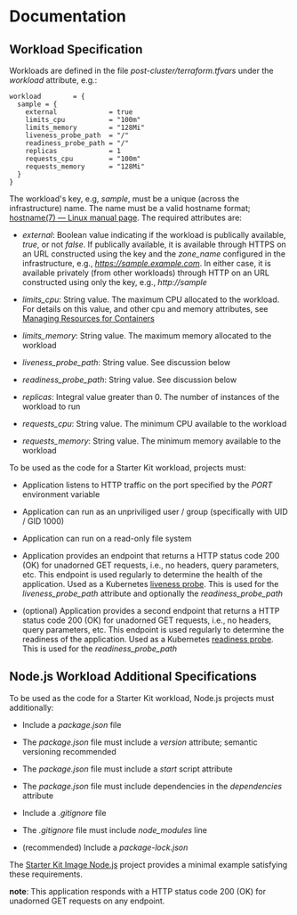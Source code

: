 # Documentation

## Workload Specification

Workloads are defined in the file *post-cluster/terraform.tfvars* under the *workload* attribute, e.g.:

```hcl
workload        = {
  sample = {
    external             = true
    limits_cpu           = "100m"
    limits_memory        = "128Mi"
    liveness_probe_path  = "/"
    readiness_probe_path = "/"
    replicas             = 1
    requests_cpu         = "100m"
    requests_memory      = "128Mi"
  }
}
```

The workload's key, e.g, *sample*, must be a unique (across the infrastructure) name. The name must be a valid hostname format; [hostname(7) — Linux manual page](https://man7.org/linux/man-pages/man7/hostname.7.html). The required attributes are:

- *external*: Boolean value indicating if the workload is publically available, *true*, or not *false*. If publically available, it is available through HTTPS on an URL constructed using the key and the *zone_name* configured in the infrastructure, e.g., *https://sample.example.com*. In either case, it is available privately (from other workloads) through HTTP on an URL constructed using only the key, e.g., *http://sample*

- *limits_cpu*: String value. The maximum CPU allocated to the workload. For details on this value, and other cpu and memory attributes, see [Managing Resources for Containers](https://kubernetes.io/docs/concepts/configuration/manage-resources-containers/)

- *limits_memory*: String value. The maximum memory allocated to the workload

- *liveness_probe_path*: String value. See discussion below

- *readiness_probe_path*: String value. See discussion below

- *replicas*: Integral value greater than 0. The number of instances of the workload to run

- *requests_cpu*: String value. The minimum CPU available to the workload

- *requests_memory*: String value. The minimum memory available to the workload

To be used as the code for a Starter Kit workload, projects must:

- Application listens to HTTP traffic on the port specified by the *PORT* environment variable

- Application can run as an unpriviliged user / group (specifically with UID / GID 1000)

- Application can run on a read-only file system

- Application provides an endpoint that returns a HTTP status code 200 (OK) for unadorned GET requests, i.e., no headers, query parameters, etc. This endpoint is used regularly to determine the health of the application. Used as a Kubernetes [liveness probe](https://kubernetes.io/docs/tasks/configure-pod-container/configure-liveness-readiness-startup-probes/#define-a-liveness-command). This is used for the *liveness_probe_path* attribute and optionally the *readiness_probe_path*

- (optional) Application provides a second endpoint that returns a HTTP status code 200 (OK) for unadorned GET requests, i.e., no headers, query parameters, etc. This endpoint is used regularly to determine the readiness of the application. Used as a Kubernetes [readiness probe](https://kubernetes.io/docs/tasks/configure-pod-container/configure-liveness-readiness-startup-probes/#define-readiness-probes). This is used for the *readiness_probe_path*

## Node.js Workload Additional Specifications

To be used as the code for a Starter Kit workload, Node.js projects must additionally:

- Include a *package.json* file

- The *package.json* file must include a *version* attribute; semantic versioning recommended

- The *package.json* file must include a *start* script attribute

- The *package.json* file must include dependencies in the *dependencies* attribute

- Include a *.gitignore* file

- The *.gitignore* file must include *node_modules* line

- (recommended) Include a *package-lock.json*

The [Starter Kit Image Node.js](https://github.com/larkintuckerllc/starter-kit-image-nodejs) project provides a minimal example satisfying these requirements.

**note**: This application responds with a HTTP status code 200 (OK) for unadorned GET requests on any endpoint.
